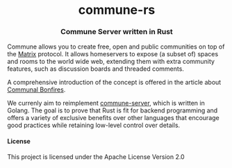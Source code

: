 <div align="center">
  <h1 align="center">commune-rs</h1>
  <h3 align="center">
    Commune Server written in Rust
  </h3>
</div>

Commune allows you to create free, open and public communities on top
of the [Matrix](https://matrix.org) protocol. It allows homeservers to expose
(a subset of) spaces and rooms to the world wide web, extending them with
extra community features, such as discussion boards and threaded comments.

A comprehensive introduction of the concept is offered in the article about [Communal Bonfires](https://blog.erlend.sh/communal-bonfires).

We currenly aim to reimplement [commune-server](commune-server),
which is written in Golang. The goal is to prove that Rust is fit
for backend programming and offers a variety of exclusive benefits over other languages
that encourage good practices while retaining low-level control over details.

#### License

This project is licensed under the Apache License Version 2.0
